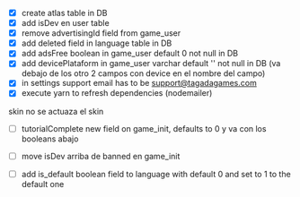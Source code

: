  - [x] create atlas table in DB
 - [x] add isDev en user table
 - [x] remove advertisingId field from game_user
 - [x] add deleted field in language table in DB
 - [x] add adsFree boolean in game_user default 0 not null in DB
 - [x] add devicePlataform in game_user varchar default '' not null in DB (va debajo de los otro 2 campos con device en el nombre del campo)
 - [x] in settings support email has to be support@tagadagames.com
 - [x] execute yarn to refresh dependencies (nodemailer)
 
 skin no se actuaza el skin

 - [ ] tutorialComplete new field on game_init, defaults to 0 y va con los booleans abajo
 - [ ] move isDev arriba de banned en game_init
 - [ ] add is_default boolean field to language with default 0 and set to 1 to the default one


 